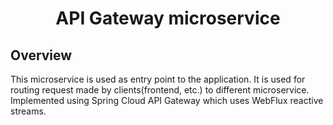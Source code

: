 <h1 style="text-align: center">API Gateway microservice</h1>

<h2>Overview</h2>
<p>This microservice is used as entry point to the application. It is used for routing request made by clients(frontend, etc.) to
different microservice. Implemented using Spring Cloud API Gateway which uses WebFlux reactive streams. </p>

 
